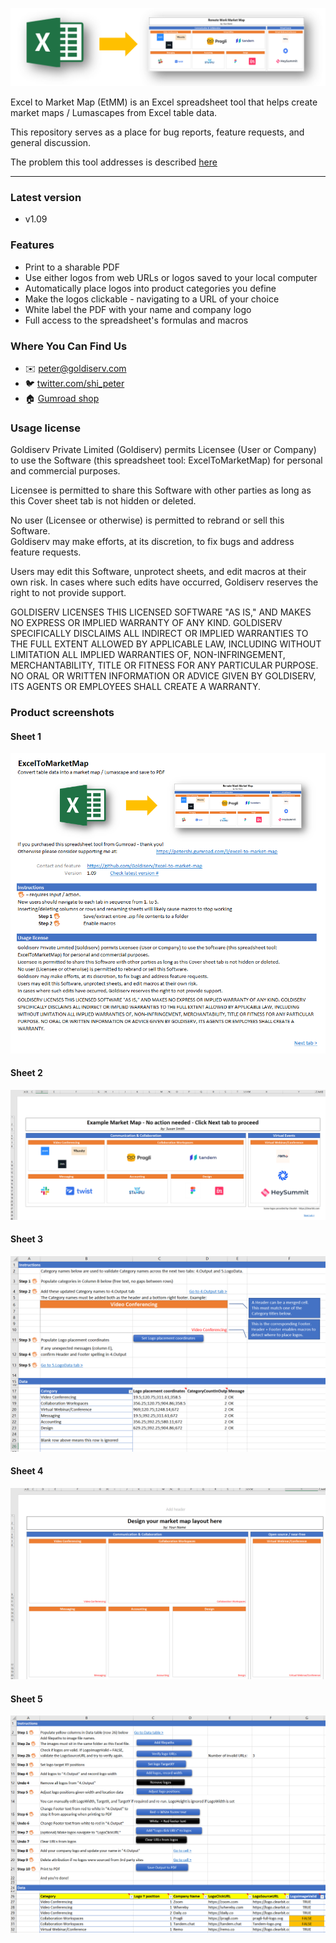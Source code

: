 ![EtMM-logo](/assets/EtMMCover.png)

Excel to Market Map (EtMM) is an Excel spreadsheet tool that helps create market maps / Lumascapes from Excel table data.

This repository serves as a place for bug reports, feature requests, and general discussion.

The problem this tool addresses is described [here](https://kern.al/idea/spreadsheet-market-map)

---

### Latest version
- v1.09

### Features
- Print to a sharable PDF
- Use either logos from web URLs or logos saved to your local computer
- Automatically place logos into product categories you define
- Make the logos clickable - navigating to a URL of your choice
- White label the PDF with your name and company logo
- Full access to the spreadsheet's formulas and macros

### Where You Can Find Us
- :envelope: peter@goldiserv.com
- :bird: [twitter.com/shi_peter](https://twitter.com/shi_peter)
- :house: [Gumroad shop](https://petershi.gumroad.com/l/excel-to-market-map)

### Usage license
Goldiserv Private Limited (Goldiserv) permits Licensee (User or Company) to use the Software (this spreadsheet tool: ExcelToMarketMap) for personal and commercial purposes.

Licensee is permitted to share this Software with other parties as long as this Cover sheet tab is not hidden or deleted.

No user (Licensee or otherwise) is permitted to rebrand or sell this Software.		
Goldiserv may make efforts, at its discretion, to fix bugs and address feature requests.

Users may edit this Software, unprotect sheets, and edit macros at their own risk. 
In cases where such edits have occurred, Goldiserv reserves the right to not provide support.

GOLDISERV LICENSES THIS LICENSED SOFTWARE "AS IS," AND MAKES NO EXPRESS OR IMPLIED WARRANTY OF ANY KIND. GOLDISERV SPECIFICALLY DISCLAIMS ALL INDIRECT OR IMPLIED WARRANTIES TO THE FULL EXTENT ALLOWED BY APPLICABLE LAW, INCLUDING WITHOUT LIMITATION ALL IMPLIED WARRANTIES OF, NON-INFRINGEMENT, MERCHANTABILITY, TITLE OR FITNESS FOR ANY PARTICULAR PURPOSE. NO ORAL OR WRITTEN INFORMATION OR ADVICE GIVEN BY GOLDISERV, ITS AGENTS OR EMPLOYEES SHALL CREATE A WARRANTY.

### Product screenshots
#### Sheet 1
![sheet-1](/assets/sheet-1.png)
#### Sheet 2
![sheet-2](/assets/sheet-2.png)
#### Sheet 3
![sheet-3](/assets/sheet-3.png)
#### Sheet 4
![sheet-4](/assets/sheet-4.png)
#### Sheet 5
![sheet-5](/assets/sheet-5.png)